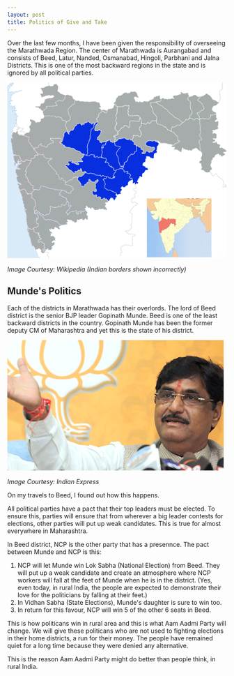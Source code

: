 ```yaml
---
layout: post
title: Politics of Give and Take
---
```

Over the last few months, I have been given the responsibility of overseeing the Marathwada Region. The center of Marathwada is Aurangabad and consists of Beed, Latur, Nanded, Osmanabad, Hingoli, Parbhani and Jalna Districts. This is one of the most backward regions in the state and is ignored by all political parties.

![Marathwada](/assets/images/marathwada.png)

*Image Courtesy: Wikipedia (Indian borders shown incorrectly)*

## Munde's Politics

Each of the districts in Marathwada has their overlords. The lord of Beed district is the senior BJP leader Gopinath Munde. Beed is one of the least backward districts in the country. Gopinath Munde has been the former deputy CM of Maharashtra and yet this is the state of his district.

![Gopinath Munde](/assets/images/munde.png)

*Image Courtesy: Indian Express*

On my travels to Beed, I found out how this happens.

All political parties have a pact that their top leaders must be elected. To ensure this, parties will ensure that from wherever a big leader contests for elections, other parties will put up weak candidates. This is true for almost everywhere in Maharashtra.

In Beed district, NCP is the other party that has a presennce. The pact between Munde and NCP is this:

1. NCP will let Munde win Lok Sabha (National Election) from Beed. They will put up a weak candidate and create an atmosphere where NCP workers will fall at the feet of Munde when he is in the district. (Yes, even today, in rural India, the people are expected to demonstrate their love for the politicians by falling at their feet.)
1. In Vidhan Sabha (State Elections), Munde's daughter is sure to win too.
1. In return for this favour, NCP will win 5 of the other 6 seats in Beed.

This is how politicans win in rural area and this is what Aam Aadmi Party will change. We will give these politicans who are not used to fighting elections in their home districts, a run for their money. The people have remained quiet for a long time because they were denied any alternative.

This is the reason Aam Aadmi Party might do better than people think, in rural India.



